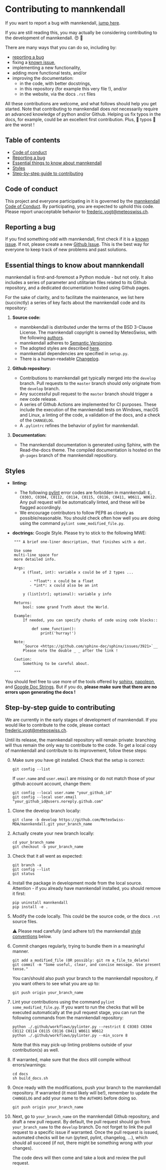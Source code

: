 # Contributing to mannkendall

If you want to report a bug with mannkendall, [jump here](#reporting-a-bug).

If you are still reading this, you may actually be considering contributing to the development of
mannkendall. :heart_eyes: :tada:

There are many ways that you can do so, including by:
- [reporting a bug](#reporting-a-bug)
- fixing a [known issue](https://github.com/MeteoSwiss-MDA/mannkendall/issues?q=is%3Aissue+),
- implementing a new functionality,
- adding more functional tests, and/or
- improving the documentation:
  * in the code, with better docstrings,
  * in this repository (for example this very file !), and/or
  * in the website, via the docs `.rst` files

All these contributions are welcome, and what follows should help you get started. Note that
contributing to mannkendall does *not* necessarily require an advanced knowledge of python and/or
Github. Helping us fix typos in the docs, for example, could be an excellent first contribution.
Plus, :anger: typos :anger: are the worst !

## Table of contents

- [Code of conduct](#code-of-conduct)
- [Reporting a bug](#reporting-a-bug)
- [Essential things to know about mannkendall](#essential-things-to-know-about-mannkendall)
- [Styles](#styles)
- [Step-by-step guide to contributing](#step-by-step-guide-to-contributing)

## Code of conduct

This project and everyone participating in it is governed by the
[mannkendall Code of Conduct](CODE_OF_CONDUCT.md). By participating, you are expected to uphold
this code. Please report unacceptable behavior to
[frederic.vogt@meteoswiss.ch](mailto:frederic.vogt@meteoswiss.ch).

## Reporting a bug

If you find something odd with mannkendall, first check if it is a
[known issue](https://github.com/MeteoSwiss-MDA/mannkendall/issues?q=is%3Aissue+). If not, please
create a new [Github Issue](https://github.com/MeteoSwiss-MDA/mannkendall/issues). This is the best
way for everyone to keep track of new problems and past solutions.

## Essential things to know about mannkendall
mannkendall is first-and-foremost a Python module - but not only. It also includes a series of
parameter and utilitarian files related to its Github repository, and a dedicated documentation
hosted using Github pages.

For the sake of clarity, and to facilitate the maintenance, we list here (succinctly) a series of
key facts about the mannkendall code and its repository:

1. **Source code:**
   * mannbkendall is distributed under the terms of the BSD 3-Clause License. The mannkendall
    copyright is owned by MeteoSwiss, with the following [authors](AUTHORS).
   * mannkendall adheres to [Semantic Versioning](https://semver.org/spec/v2.0.0.html).
   * The adopted styles are described [here](#styles).
   * mannkendall dependencies are specified in `setup.py`.
   * There is a human-readable [Changelog](CHANGELOG).

2. **Github repository:**
   * Contributions to mannkendall get typically merged into the `develop` branch. Pull requests to
     the `master` branch should only originate from the `develop` branch.
   * Any successful pull request to the `master` branch should trigger a new code release.
   * A series of Github Actions are implemented for CI purposes. These include the execution of
     the mannkendall tests on Windows, macOS and Linux, a linting of the code, a validation
     of the docs, and a check of the `CHANGELOG`.
   * A `.pylintrc` refines the behavior of pylint for mannkendall.

3. **Documentation:**
   * The mannkendall documentation is generated using Sphinx, with the Read-the-docs theme. The
     compiled documentation is hosted on the `gh-pages` branch of the mannkendall repositiory.

## Styles

- **linting:**
  * The following [pylint](https://www.pylint.org/) error codes are forbidden in mannkendall:
    ``E, C0303, C0304, C0112, C0114, C0115, C0116, C0411, W0611, W0612.`` Any pull request will be automatically linted, and these will be flagged accordingly.
  * We encourage contributors to follow PEP8 as closely as possible/reasonable. You should check
    often how well you are doing using the command `pylint some_modified_file.py`.

- **doctrings:** Google Style. Please try to stick to the following MWE:
```
    """ A brief one-liner description, that finishes with a dot.

    Use some
    multi-line space for
    more detailed info.

    Args:
        x (float, int): variable x could be of 2 types ...

           - *float*: x could be a float
           - *int*: x could also be an int

        y (list[str]; optional): variable y info

    Returns:
        bool: some grand Truth about the World.

    Example:
        If needed, you can specify chunks of code using code blocks::

            def some_function():
                print('hurray!')

    Note:
        `Source <https://github.com/sphinx-doc/sphinx/issues/3921>`__
        Please note the double _ _ after the link !

    Caution:
        Something to be careful about.

    """
```
You should feel free to use more of the tools offered by
[sphinx](https://www.sphinx-doc.org/en/master/),
[napoleon](https://www.sphinx-doc.org/en/master/usage/extensions/napoleon.html), and
[Google Doc Strings](https://www.sphinx-doc.org/en/master/usage/extensions/example_google.html#example-google). But if you do, **please make sure that there are no errors upon generating the docs !**

## Step-by-step guide to contributing

We are currently in the early stages of development of mannkendall. If you would like to contribute to the code, please contact [frederic.vogt@meteoswiss.ch](mailto:frederic.vogt@meteoswiss.ch).

Until its release, the mannkendall repository will remain private: branching will thus remain the
only way to contribute to the code. To get a local copy of mannkendall and contribute to its
improvement, follow these steps:

0. Make sure you have git installed. Check that the setup is correct:

       git config --list

   If `user.name` and `user.email` are missing or do not match those of your github account account,
   change them:

       git config --local user.name "your_github_id"
       git config --local user.email "your_github_id@users.noreply.github.com"

1. Clone the develop branch locally:

       git clone -b develop https://github.com/MeteoSwiss-MDA/mannkendall.git your_branch_name

2. Actually create your new branch locally:

       cd your_branch_name
       git checkout -b your_branch_name

3. Check that it all went as expected:

       git branch -a
       git config --list
       git status

4. Install the package in development mode from the local source. Attention - if you already
   have mannkendall installed, you should remove it first:

       pip uninstall mannkendall
       pip install -e .

5. Modify the code locally. This could be the source code, or the docs `.rst` source files.

   :warning: Please read carefully (and adhere to!) the mannkendall [style conventions](#styles)
             below.

6. Commit changes regularly, trying to bundle them in a meaningful manner.

       git add a_modified_file (OR possibly: git rm a_file_to_delete)
       git commit -m "Some useful, clear, and concise message. Use present tense."

   You can/should also push your branch to the mannkendall repository, if you want others to see
   what you are up to:

       git push origin your_branch_name

7. Lint your contributions using the command `pylint some_modified_file.py`. If you want to run the
   checks that will be executed automatically at the pull request stage, you can run the following
   commands from the mannkendall repository:

       python ./.github/workflows/pylinter.py --restrict E C0303 C0304 C0112 C0114 C0115 C0116 C0411 W0611 W0612
       python ./.github/workflows/pylinter.py --min_score 8

    Note that this may pick-up linting problems outside of your contribution(s) as well.

8. If warranted, make sure that the docs still compile without errors/warnings:

       cd docs
       sh build_docs.sh

7. Once ready with the modifications, push your branch to the mannkendall repository. If warranted
   (it most likely will be!), remember to update the `CHANGELOG` and add your name to the `AUTHORS`
   before doing so.

       git push origin your_branch_name

9. Next, go to `your_branch_name` on the mannkendall Github repository, and draft a new pull
   request. By default, the pull request should go from `your_branch_name` to the `develop` branch.
   Do not forget to link the pull request to a specific issue if warranted. Once the
   pull request is issued, automated checks will be run (pytest, pylint, changelog, ...), which
   should all succeed (if not, there might be something wrong with your changes).

   The code devs will then come and take a look and review the pull request.
